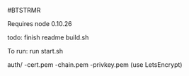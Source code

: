 #BTSTRMR

Requires node 0.10.26

todo: finish readme
      build.sh

To run: run start.sh

auth/
  -cert.pem
  -chain.pem
  -privkey.pem
(use LetsEncrypt)
